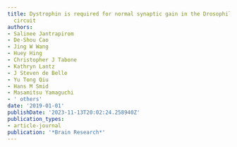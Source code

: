 ```yaml
---
title: Dystrophin is required for normal synaptic gain in the Drosophila olfactory
  circuit
authors:
- Salinee Jantrapirom
- De-Shou Cao
- Jing W Wang
- Huey Hing
- Christopher J Tabone
- Kathryn Lantz
- J Steven de Belle
- Yu Tong Qiu
- Hans M Smid
- Masamitsu Yamaguchi
- ' others'
date: '2019-01-01'
publishDate: '2023-11-13T20:02:24.258940Z'
publication_types:
- article-journal
publication: '*Brain Research*'
---
```

